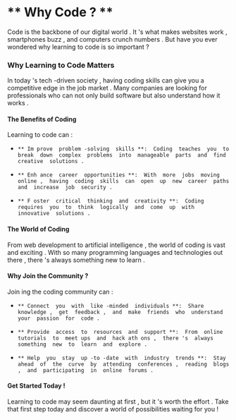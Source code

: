 ** Why  Code ? **
 =============== 

  Code  is  the  backbone  of  our  digital  world .  It 's  what  makes  websites  work ,  smartphones  buzz ,  and  computers  crunch  numbers .  But  have  you  ever  wondered  why  learning  to  code  is  so  important ?

 ###  Why  Learning  to  Code  Matters 

 In  today 's  tech -driven  society ,  having  coding  skills  can  give  you  a  competitive  edge  in  the  job  market .  Many  companies  are  looking  for  professionals  who  can  not  only  build  software  but  also  understand  how  it  works .

 ####  The  Benefits  of  Coding 

  Learning  to  code  can :

 *     ** Im prove  problem -solving  skills **:  Coding  teaches  you  to  break  down  complex  problems  into  manageable  parts  and  find  creative  solutions .
 *     ** Enh ance  career  opportunities **:  With  more  jobs  moving  online ,  having  coding  skills  can  open  up  new  career  paths  and  increase  job  security .
 *     ** F oster  critical  thinking  and  creativity **:  Coding  requires  you  to  think  logically  and  come  up  with  innovative  solutions .

 ####  The  World  of  Coding 

 From  web  development  to  artificial  intelligence ,  the  world  of  coding  is  vast  and  exciting .  With  so  many  programming  languages  and  technologies  out  there ,  there 's  always  something  new  to  learn .

 ####  Why  Join  the  Community ?

 Join ing  the  coding  community  can :

 *     ** Connect  you  with  like -minded  individuals **:  Share  knowledge ,  get  feedback ,  and  make  friends  who  understand  your  passion  for  code .
 *     ** Provide  access  to  resources  and  support **:  From  online  tutorials  to  meet ups  and  hack ath ons ,  there 's  always  something  new  to  learn  and  explore .
 *     ** Help  you  stay  up -to -date  with  industry  trends **:  Stay  ahead  of  the  curve  by  attending  conferences ,  reading  blogs ,  and  participating  in  online  forums .

 ####  Get  Started  Today !

 Learning  to  code  may  seem  daunting  at  first ,  but  it 's  worth  the  effort .  Take  that  first  step  today  and  discover  a  world  of  possibilities  waiting  for  you !  